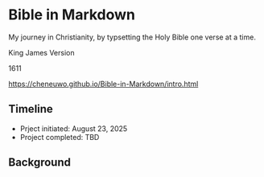# Bible in Markdown

My journey in Christianity, by typsetting the Holy Bible one verse at a time.

King James Version

1611

https://cheneuwo.github.io/Bible-in-Markdown/intro.html

## Timeline
- Prject initiated: August 23, 2025
- Project completed: TBD

## Background